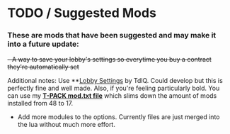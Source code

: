# TODO / Suggested Mods
### These are mods that have been suggested and may make it into a future update:

~~- A way to save your lobby's settings so everytime you buy a contract they're automatically set~~

Additional notes: Use **[Lobby Settings](https://pd2mods.z77.fr/lobby_settings.html) by TdlQ. Could develop but this is perfectly fine and well made. Also, if you're feeling particularly bold. You can use my **[T-PACK mod.txt file](https://gist.github.com/Biblioklept/4db89e8ef03738c99b9c73bb64fa89fa)** which slims down the amount of mods installed from 48 to 17.

- Add more modules to the options. Currently files are just merged into the lua without much more effort.